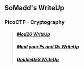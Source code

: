 ## SoMadd's WriteUp

### PicoCTF - Cryptography

> ##### [Mod26 WriteUp](https://rlvx.github.io/docs/Mod26WriteUp.html)
> ##### [Mind your Ps and Qs WriteUp](https://rlvx.github.io/docs/MindyourPsandQsWriteUp.html)
> ##### [DoubleDES WriteUp](https://rlvx.github.io/docs/DoubleDESWriteUp.html)
